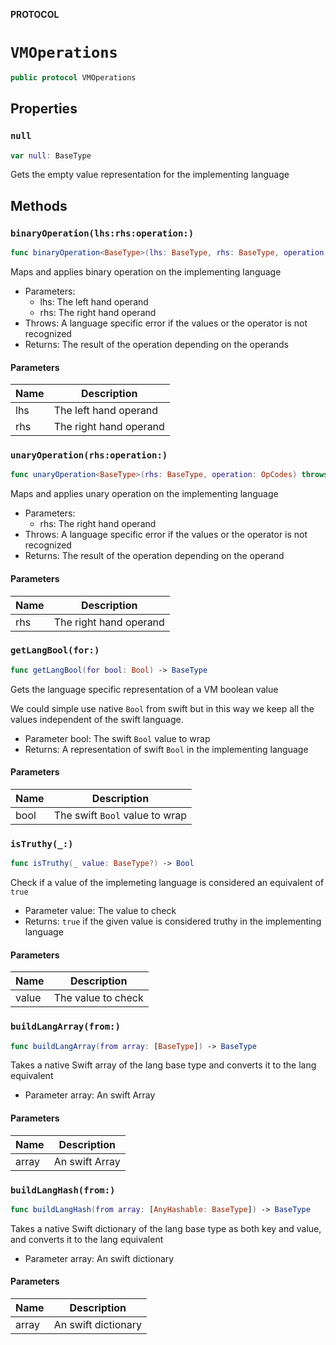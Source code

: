 **PROTOCOL**

# `VMOperations`

```swift
public protocol VMOperations
```

## Properties
### `null`

```swift
var null: BaseType
```

Gets the empty value representation for the implementing language

## Methods
### `binaryOperation(lhs:rhs:operation:)`

```swift
func binaryOperation<BaseType>(lhs: BaseType, rhs: BaseType, operation: OpCodes) throws -> BaseType
```

Maps and applies binary operation on the implementing language
- Parameters:
  - lhs: The left hand operand
  - rhs: The right hand operand
- Throws: A language specific error if the values or the operator is not recognized
- Returns: The result of the operation depending on the operands

#### Parameters

| Name | Description |
| ---- | ----------- |
| lhs | The left hand operand |
| rhs | The right hand operand |

### `unaryOperation(rhs:operation:)`

```swift
func unaryOperation<BaseType>(rhs: BaseType, operation: OpCodes) throws -> BaseType
```

Maps and applies unary operation on the implementing language
- Parameters:
  - rhs: The right hand operand
- Throws: A language specific error if the values or the operator is not recognized
- Returns: The result of the operation depending on the operand

#### Parameters

| Name | Description |
| ---- | ----------- |
| rhs | The right hand operand |

### `getLangBool(for:)`

```swift
func getLangBool(for bool: Bool) -> BaseType
```

Gets the language specific representation of a VM boolean value

We could simple use native `Bool` from swift but in this way we keep all
the values independent of the swift language.
- Parameter bool: The swift `Bool` value to wrap
- Returns: A representation of swift `Bool` in the implementing language

#### Parameters

| Name | Description |
| ---- | ----------- |
| bool | The swift `Bool` value to wrap |

### `isTruthy(_:)`

```swift
func isTruthy(_ value: BaseType?) -> Bool
```

Check if a value of the implemeting language is considered an equivalent of `true`
- Parameter value: The value to check
- Returns: `true` if the given value is considered truthy in the implementing language

#### Parameters

| Name | Description |
| ---- | ----------- |
| value | The value to check |

### `buildLangArray(from:)`

```swift
func buildLangArray(from array: [BaseType]) -> BaseType
```

Takes a native Swift array of the lang base type and converts it to the lang equivalent
- Parameter array: An swift Array

#### Parameters

| Name | Description |
| ---- | ----------- |
| array | An swift Array |

### `buildLangHash(from:)`

```swift
func buildLangHash(from array: [AnyHashable: BaseType]) -> BaseType
```

Takes a native Swift dictionary of the lang base type as both key and value, and converts it to the lang equivalent
- Parameter array: An swift dictionary

#### Parameters

| Name | Description |
| ---- | ----------- |
| array | An swift dictionary |